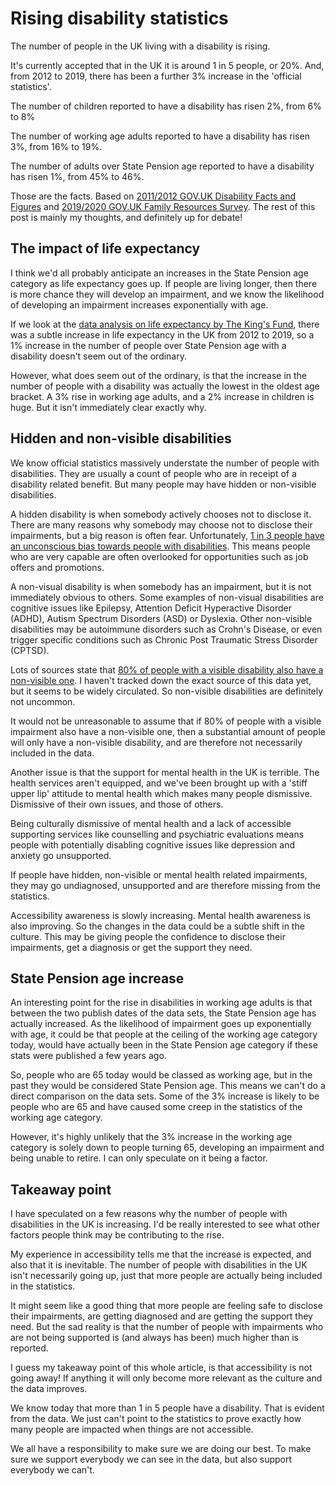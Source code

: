 # Rising disability statistics

The number of people in the UK living with a disability is rising.

It's currently accepted that in the UK it is around 1 in 5 people, or 20%. And, from 2012 to 2019, there has been a further 3% increase in the 'official statistics'.

The number of children reported to have a disability has risen 2%, from 6% to 8%

The number of working age adults reported to have a disability has risen 3%, from 16% to 19%.

The number of adults over State Pension age reported to have a disability has risen 1%, from 45% to 46%.

Those are the facts. Based on [2011/2012 GOV.UK Disability Facts and Figures](https://www.gov.uk/government/publications/disability-facts-and-figures/disability-facts-and-figures) and [2019/2020 GOV.UK Family Resources Survey](https://www.gov.uk/government/statistics/family-resources-survey-financial-year-2019-to-2020/family-resources-survey-financial-year-2019-to-2020#disability-1). The rest of this post is mainly my thoughts, and definitely up for debate!

## The impact of life expectancy

I think we'd all probably anticipate an increases in the State Pension age category as life expectancy goes up. If people are living longer, then there is more chance they will develop an impairment, and we know the likelihood of developing an impairment increases exponentially with age.

If we look at the [data analysis on life expectancy by The King's Fund](https://www.kingsfund.org.uk/publications/whats-happening-life-expectancy-england), there was a subtle increase in life expectancy in the UK from 2012 to 2019, so a 1% increase in the number of people over State Pension age with a disability doesn't seem out of the ordinary.

However, what does seem out of the ordinary, is that the increase in the number of people with a disability was actually the lowest in the oldest age bracket. A 3% rise in working age adults, and a 2% increase in children is huge. But it isn't immediately clear exactly why.

## Hidden and non-visible disabilities

We know official statistics massively understate the number of people with disabilities. They are usually a count of people who are in receipt of a disability related benefit. But many people may have hidden or non-visible disabilities.

A hidden disability is when somebody actively chooses not to disclose it. There are many reasons why somebody may choose not to disclose their impairments, but a big reason is often fear. Unfortunately, [1 in 3 people have an unconscious bias towards people with disabilities](https://abilitymagazine.com/unconscious-bias-pwds-workplace/). This means people who are very capable are often overlooked for opportunities such as job offers and promotions. 

A non-visual disability is when somebody has an impairment, but it is not immediately obvious to others. Some examples of non-visual disabilities are cognitive issues like Epilepsy, Attention Deficit Hyperactive Disorder (ADHD), Autism Spectrum Disorders (ASD) or Dyslexia. Other non-visible disabilities may be autoimmune disorders such as Crohn's Disease, or even trigger specific conditions such as Chronic Post Traumatic Stress Disorder (CPTSD).

Lots of sources state that [80% of people with a visible disability also have a non-visible one](https://diversityq.com/dont-forget-hidden-disabilities-in-your-inclusion-drive-1514685/). I haven't tracked down the exact source of this data yet, but it seems to be widely circulated. So non-visible disabilities are definitely not uncommon.

It would not be unreasonable to assume that if 80% of people with a visible impairment also have a non-visible one, then a substantial amount of people will only have a non-visible disability, and are therefore not necessarily included in the data.

Another issue is that the support for mental health in the UK is terrible. The health services aren't equipped, and we've been brought up with a 'stiff upper lip' attitude to mental health which makes many people dismissive. Dismissive of their own issues, and those of others.

Being culturally dismissive of mental health and a lack of accessible supporting services like counselling and psychiatric evaluations means people with potentially disabling cognitive issues like depression and anxiety go unsupported.

If people have hidden, non-visible or mental health related impairments, they may go undiagnosed, unsupported and are therefore missing from the statistics.

Accessibility awareness is slowly increasing. Mental health awareness is also improving. So the changes in the data could be a subtle shift in the culture. This may be giving people the confidence to disclose their impairments, get a diagnosis or get the support they need.

## State Pension age increase

An interesting point for the rise in disabilities in working age adults is that between the two publish dates of the data sets, the State Pension age has actually increased. As the likelihood of impairment goes up exponentially with age, it could be that people at the ceiling of the working age category today, would have actually been in the State Pension age category if these stats were published a few years ago.

So, people who are 65 today would be classed as working age, but in the past they would be considered State Pension age. This means we can't do a direct comparison on the data sets. Some of the 3% increase is likely to be people who are 65 and have caused some creep in the statistics of the working age category.

However, it's highly unlikely that the 3% increase in the working age category is solely down to people turning 65, developing an impairment and being unable to retire. I can only speculate on it being a factor.

## Takeaway point

I have speculated on a few reasons why the number of people with disabilities in the UK is increasing. I'd be really interested to see what other factors people think may be contributing to the rise.

My experience in accessibility tells me that the increase is expected, and also that it is inevitable. The number of people with disabilities in the UK isn't necessarily going up, just that more people are actually being included in the statistics. 

It might seem like a good thing that more people are feeling safe to disclose their impairments, are getting diagnosed and are getting the support they need. But the sad reality is that the number of people with impairments who are not being supported is (and always has been) much higher than is reported.

I guess my takeaway point of this whole article, is that accessibility is not going away! If anything it will only become more relevant as the culture and the data improves. 

We know today that more than 1 in 5 people have a disability. That is evident from the data. We just can't point to the statistics to prove exactly how many people are impacted when things are not accessible. 

We all have a responsibility to make sure we are doing our best. To make sure we support everybody we can see in the data, but also support everybody we can't.
